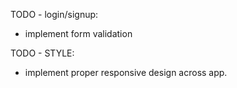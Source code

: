 TODO - login/signup:

- implement form validation

TODO - STYLE:

- implement proper responsive design across app.
